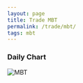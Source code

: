 ```yaml
---
layout: page
title: Trade MBT
permalink: /trade/mbt/
tags: mbt
---
```


### Daily Chart

![MBT](http://www.marketwatch.com/kaavio.Webhost/charts/big.chart?nosettings=1&symb=MBT&uf=7168&type=4&size=3&sid=10332447&style=1013&freq=1&time=8&ma=6&maval=20,50,200&lf=4&lf2=0&lf3=0&height=510&width=720&mocktick=1)
